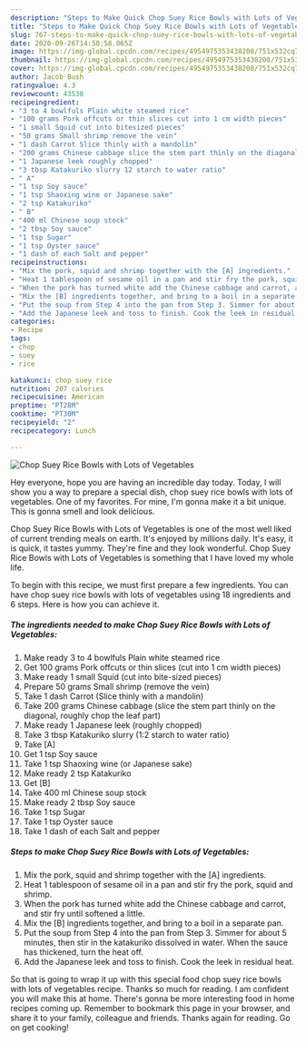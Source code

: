 ```yaml
---
description: "Steps to Make Quick Chop Suey Rice Bowls with Lots of Vegetables"
title: "Steps to Make Quick Chop Suey Rice Bowls with Lots of Vegetables"
slug: 767-steps-to-make-quick-chop-suey-rice-bowls-with-lots-of-vegetables
date: 2020-09-26T14:50:58.065Z
image: https://img-global.cpcdn.com/recipes/4954975353438208/751x532cq70/chop-suey-rice-bowls-with-lots-of-vegetables-recipe-main-photo.jpg
thumbnail: https://img-global.cpcdn.com/recipes/4954975353438208/751x532cq70/chop-suey-rice-bowls-with-lots-of-vegetables-recipe-main-photo.jpg
cover: https://img-global.cpcdn.com/recipes/4954975353438208/751x532cq70/chop-suey-rice-bowls-with-lots-of-vegetables-recipe-main-photo.jpg
author: Jacob Bush
ratingvalue: 4.3
reviewcount: 43538
recipeingredient:
- "3 to 4 bowlfuls Plain white steamed rice"
- "100 grams Pork offcuts or thin slices cut into 1 cm width pieces"
- "1 small Squid cut into bitesized pieces"
- "50 grams Small shrimp remove the vein"
- "1 dash Carrot Slice thinly with a mandolin"
- "200 grams Chinese cabbage slice the stem part thinly on the diagonal roughly chop the leaf part"
- "1 Japanese leek roughly chopped"
- "3 tbsp Katakuriko slurry 12 starch to water ratio"
- " A"
- "1 tsp Soy sauce"
- "1 tsp Shaoxing wine or Japanese sake"
- "2 tsp Katakuriko"
- " B"
- "400 ml Chinese soup stock"
- "2 tbsp Soy sauce"
- "1 tsp Sugar"
- "1 tsp Oyster sauce"
- "1 dash of each Salt and pepper"
recipeinstructions:
- "Mix the pork, squid and shrimp together with the [A] ingredients."
- "Heat 1 tablespoon of sesame oil in a pan and stir fry the pork, squid and shrimp."
- "When the pork has turned white add the Chinese cabbage and carrot, and stir fry until softened a little."
- "Mix the [B] ingredients together, and bring to a boil in a separate pan."
- "Put the soup from Step 4 into the pan from Step 3. Simmer for about 5 minutes, then stir in the katakuriko dissolved in water. When the sauce has thickened, turn the heat off."
- "Add the Japanese leek and toss to finish. Cook the leek in residual heat."
categories:
- Recipe
tags:
- chop
- suey
- rice

katakunci: chop suey rice 
nutrition: 207 calories
recipecuisine: American
preptime: "PT28M"
cooktime: "PT30M"
recipeyield: "2"
recipecategory: Lunch

---
```



![Chop Suey Rice Bowls with Lots of Vegetables](https://img-global.cpcdn.com/recipes/4954975353438208/751x532cq70/chop-suey-rice-bowls-with-lots-of-vegetables-recipe-main-photo.jpg)

Hey everyone, hope you are having an incredible day today. Today, I will show you a way to prepare a special dish, chop suey rice bowls with lots of vegetables. One of my favorites. For mine, I'm gonna make it a bit unique. This is gonna smell and look delicious.



Chop Suey Rice Bowls with Lots of Vegetables is one of the most well liked of current trending meals on earth. It's enjoyed by millions daily. It's easy, it is quick, it tastes yummy. They're fine and they look wonderful. Chop Suey Rice Bowls with Lots of Vegetables is something that I have loved my whole life.


To begin with this recipe, we must first prepare a few ingredients. You can have chop suey rice bowls with lots of vegetables using 18 ingredients and 6 steps. Here is how you can achieve it.

<!--inarticleads1-->

##### The ingredients needed to make Chop Suey Rice Bowls with Lots of Vegetables:

1. Make ready 3 to 4 bowlfuls Plain white steamed rice
1. Get 100 grams Pork offcuts or thin slices (cut into 1 cm width pieces)
1. Make ready 1 small Squid (cut into bite-sized pieces)
1. Prepare 50 grams Small shrimp (remove the vein)
1. Take 1 dash Carrot (Slice thinly with a mandolin)
1. Take 200 grams Chinese cabbage (slice the stem part thinly on the diagonal, roughly chop the leaf part)
1. Make ready 1 Japanese leek (roughly chopped)
1. Take 3 tbsp Katakuriko slurry (1:2 starch to water ratio)
1. Take  [A]
1. Get 1 tsp Soy sauce
1. Take 1 tsp Shaoxing wine (or Japanese sake)
1. Make ready 2 tsp Katakuriko
1. Get  [B]
1. Take 400 ml Chinese soup stock
1. Make ready 2 tbsp Soy sauce
1. Take 1 tsp Sugar
1. Take 1 tsp Oyster sauce
1. Take 1 dash of each Salt and pepper




<!--inarticleads2-->

##### Steps to make Chop Suey Rice Bowls with Lots of Vegetables:

1. Mix the pork, squid and shrimp together with the [A] ingredients.
1. Heat 1 tablespoon of sesame oil in a pan and stir fry the pork, squid and shrimp.
1. When the pork has turned white add the Chinese cabbage and carrot, and stir fry until softened a little.
1. Mix the [B] ingredients together, and bring to a boil in a separate pan.
1. Put the soup from Step 4 into the pan from Step 3. Simmer for about 5 minutes, then stir in the katakuriko dissolved in water. When the sauce has thickened, turn the heat off.
1. Add the Japanese leek and toss to finish. Cook the leek in residual heat.




So that is going to wrap it up with this special food chop suey rice bowls with lots of vegetables recipe. Thanks so much for reading. I am confident you will make this at home. There's gonna be more interesting food in home recipes coming up. Remember to bookmark this page in your browser, and share it to your family, colleague and friends. Thanks again for reading. Go on get cooking!
